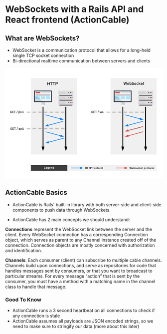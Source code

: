 # WebSockets with a Rails API and React frontend (ActionCable)

## What are WebSockets?

- WebSocket is a communication protocol that allows for a long-held single TCP socket connection
- Bi-directional realtime communication between servers and clients

![WebSockets vs HTTP](websocket-vs-http.png)

## ActionCable Basics

- ActionCable is Rails' built-in library with both server-side and client-side components to push data through WebSockets.

- ActionCable has 2 main concepts we should understand:

**Connections** represent the WebSocket link between the server and the client. Every WebSocket connection has a corresponding Connection object, which serves as parent to any Channel instance created off of the connection. Connection objects are mostly concerned with authorization and identification.

**Channels**: Each consumer (client) can subscribe to multiple cable channels. Channels build upon connections, and serve as repositories for code that handles messages sent by consumers, or that you want to broadcast to particular streams. For every message “action” that is sent by the consumer, you must have a method with a matching name in the channel class to handle that message.

### Good To Know

- ActionCable runs a 3 second heartbeat on all connections to check if any connection is stale
- ActionCable assumes all payloads are JSON encoded strings, so we need to make sure to stringify our data (more about this later)
